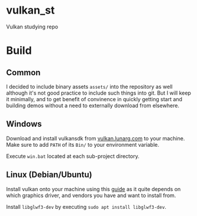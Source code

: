 # vulkan_st
Vulkan studying repo

# Build

## Common

I decided to include binary assets `assets/` into the repository as well although it's not good
practice to include such things into git. But I will keep it minimally, and to get benefit of convinence
in quickly getting start and building demos without a need to externally download from elsewhere.

## Windows

Download and install vulkansdk from [vulkan.lunarg.com](https://vulkan.lunarg.com/) to your machine.
Make sure to add `PATH` of its `Bin/` to your environment variable.

Execute `win.bat` located at each sub-project directory.

## Linux (Debian/Ubuntu)

Install vulkan onto your machine using this [guide](https://linuxconfig.org/install-and-test-vulkan-on-linux)
as it quite depends on which graphics driver, and vendors you have and want to install from.

Install `libglwf3-dev` by executing `sudo apt install libglwf3-dev`.
